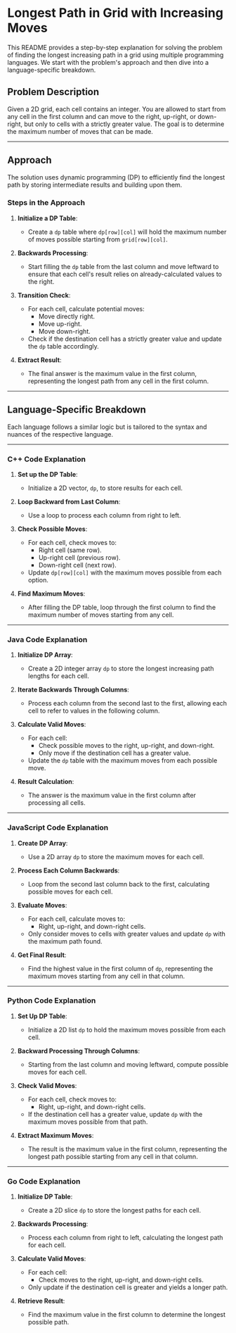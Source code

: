 # Longest Path in Grid with Increasing Moves

This README provides a step-by-step explanation for solving the problem of finding the longest increasing path in a grid using multiple programming languages. We start with the problem's approach and then dive into a language-specific breakdown.

## Problem Description
Given a 2D grid, each cell contains an integer. You are allowed to start from any cell in the first column and can move to the right, up-right, or down-right, but only to cells with a strictly greater value. The goal is to determine the maximum number of moves that can be made.

---

## Approach
The solution uses dynamic programming (DP) to efficiently find the longest path by storing intermediate results and building upon them.

### Steps in the Approach
1. **Initialize a DP Table**: 
   - Create a `dp` table where `dp[row][col]` will hold the maximum number of moves possible starting from `grid[row][col]`.

2. **Backwards Processing**:
   - Start filling the `dp` table from the last column and move leftward to ensure that each cell's result relies on already-calculated values to the right.
   
3. **Transition Check**:
   - For each cell, calculate potential moves:
     - Move directly right.
     - Move up-right.
     - Move down-right.
   - Check if the destination cell has a strictly greater value and update the `dp` table accordingly.

4. **Extract Result**:
   - The final answer is the maximum value in the first column, representing the longest path from any cell in the first column.

---

## Language-Specific Breakdown

Each language follows a similar logic but is tailored to the syntax and nuances of the respective language.

---

### C++ Code Explanation

1. **Set up the DP Table**:
   - Initialize a 2D vector, `dp`, to store results for each cell.

2. **Loop Backward from Last Column**:
   - Use a loop to process each column from right to left.

3. **Check Possible Moves**:
   - For each cell, check moves to:
     - Right cell (same row).
     - Up-right cell (previous row).
     - Down-right cell (next row).
   - Update `dp[row][col]` with the maximum moves possible from each option.

4. **Find Maximum Moves**:
   - After filling the DP table, loop through the first column to find the maximum number of moves starting from any cell.

---

### Java Code Explanation

1. **Initialize DP Array**:
   - Create a 2D integer array `dp` to store the longest increasing path lengths for each cell.

2. **Iterate Backwards Through Columns**:
   - Process each column from the second last to the first, allowing each cell to refer to values in the following column.

3. **Calculate Valid Moves**:
   - For each cell:
     - Check possible moves to the right, up-right, and down-right.
     - Only move if the destination cell has a greater value.
   - Update the `dp` table with the maximum moves from each possible move.

4. **Result Calculation**:
   - The answer is the maximum value in the first column after processing all cells.

---

### JavaScript Code Explanation

1. **Create DP Array**:
   - Use a 2D array `dp` to store the maximum moves for each cell.

2. **Process Each Column Backwards**:
   - Loop from the second last column back to the first, calculating possible moves for each cell.

3. **Evaluate Moves**:
   - For each cell, calculate moves to:
     - Right, up-right, and down-right cells.
   - Only consider moves to cells with greater values and update `dp` with the maximum path found.

4. **Get Final Result**:
   - Find the highest value in the first column of `dp`, representing the maximum moves starting from any cell in that column.

---

### Python Code Explanation

1. **Set Up DP Table**:
   - Initialize a 2D list `dp` to hold the maximum moves possible from each cell.

2. **Backward Processing Through Columns**:
   - Starting from the last column and moving leftward, compute possible moves for each cell.

3. **Check Valid Moves**:
   - For each cell, check moves to:
     - Right, up-right, and down-right cells.
   - If the destination cell has a greater value, update `dp` with the maximum moves possible from that path.

4. **Extract Maximum Moves**:
   - The result is the maximum value in the first column, representing the longest path possible starting from any cell in that column.

---

### Go Code Explanation

1. **Initialize DP Table**:
   - Create a 2D slice `dp` to store the longest paths for each cell.

2. **Backwards Processing**:
   - Process each column from right to left, calculating the longest path for each cell.

3. **Calculate Valid Moves**:
   - For each cell:
     - Check moves to the right, up-right, and down-right cells.
   - Only update if the destination cell is greater and yields a longer path.

4. **Retrieve Result**:
   - Find the maximum value in the first column to determine the longest possible path.
